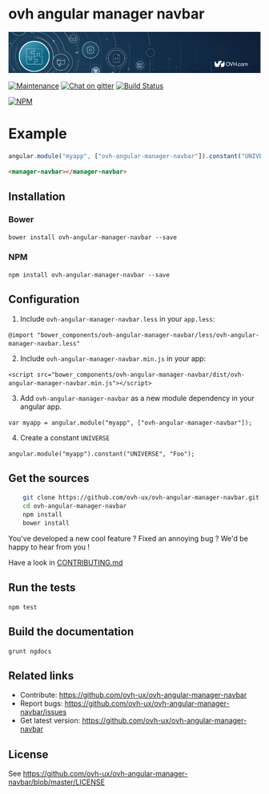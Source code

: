 # ovh angular manager navbar

![OVH components](githubBanner.png)

[![Maintenance](https://img.shields.io/maintenance/yes/2018.svg)]() [![Chat on gitter](https://img.shields.io/gitter/room/ovh/ux.svg)](https://gitter.im/ovh/ux) [![Build Status](https://travis-ci.org/ovh-ux/ovh-angular-manager-navbar.svg)](https://travis-ci.org/ovh-ux/ovh-angular-manager-navbar)

[![NPM](https://nodei.co/npm/ovh-angular-manager-navbar.png?downloads=true&downloadRank=true&stars=true)](https://nodei.co/npm/ovh-angular-manager-navbar/)

# Example

```javascript
angular.module("myapp", ["ovh-angular-manager-navbar"]).constant("UNIVERSE", "Foo");

```

```html
<manager-navbar></manager-navbar>
```

## Installation

### Bower

    bower install ovh-angular-manager-navbar --save

### NPM

    npm install ovh-angular-manager-navbar --save
 
 
## Configuration

1. Include `ovh-angular-manager-navbar.less` in your `app.less`:

  `@import "bower_components/ovh-angular-manager-navbar/less/ovh-angular-manager-navbar.less"`

2. Include `ovh-angular-manager-navbar.min.js` in your app:

  `<script src="bower_components/ovh-angular-manager-navbar/dist/ovh-angular-manager-navbar.min.js"></script>`

3. Add `ovh-angular-manager-navbar` as a new module dependency in your angular app.

  `var myapp = angular.module("myapp", ["ovh-angular-manager-navbar"]);`

4. Create a constant `UNIVERSE`

  `angular.module("myapp").constant("UNIVERSE", "Foo");`
 
## Get the sources
 
```bash
    git clone https://github.com/ovh-ux/ovh-angular-manager-navbar.git
    cd ovh-angular-manager-navbar
    npm install
    bower install
```
 
You've developed a new cool feature ? Fixed an annoying bug ? We'd be happy
to hear from you !

Have a look in [CONTRIBUTING.md](https://github.com/ovh-ux/ovh-angular-manager-navbar/blob/master/CONTRIBUTING.md)

## Run the tests
 
```
npm test
```
 
## Build the documentation
 
```
grunt ngdocs
```
 
## Related links
 
 * Contribute: https://github.com/ovh-ux/ovh-angular-manager-navbar
 * Report bugs: https://github.com/ovh-ux/ovh-angular-manager-navbar/issues
 * Get latest version: https://github.com/ovh-ux/ovh-angular-manager-navbar
 
## License
 
See https://github.com/ovh-ux/ovh-angular-manager-navbar/blob/master/LICENSE
